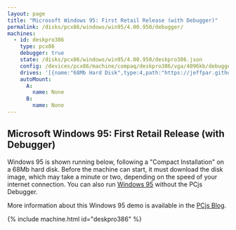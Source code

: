 ```yaml
---
layout: page
title: "Microsoft Windows 95: First Retail Release (with Debugger)"
permalink: /disks/pcx86/windows/win95/4.00.950/debugger/
machines:
  - id: deskpro386
    type: pcx86
    debugger: true
    state: /disks/pcx86/windows/win95/4.00.950/deskpro386.json
    config: /devices/pcx86/machine/compaq/deskpro386/vga/4096kb/debugger/machine.xml
    drives: '[{name:"68Mb Hard Disk",type:4,path:"https://jeffpar.github.io/pcjs-disks/pcx86/drives/68mb/WIN95.json"}]'
    autoMount:
      A:
        name: None
      B:
        name: None
---
```


Microsoft Windows 95: First Retail Release (with Debugger)
----------------------------------------------------------

Windows 95 is shown running below, following a "Compact Installation" on a 68Mb hard disk.  Before the machine can
start, it must download the disk image, which may take a minute or two, depending on the speed of your
internet connection.  You can also run [Windows 95](../) without the PCjs Debugger.

More information about this Windows 95 demo is available in the [PCjs Blog](/blog/2015/09/21/).

{% include machine.html id="deskpro386" %}
